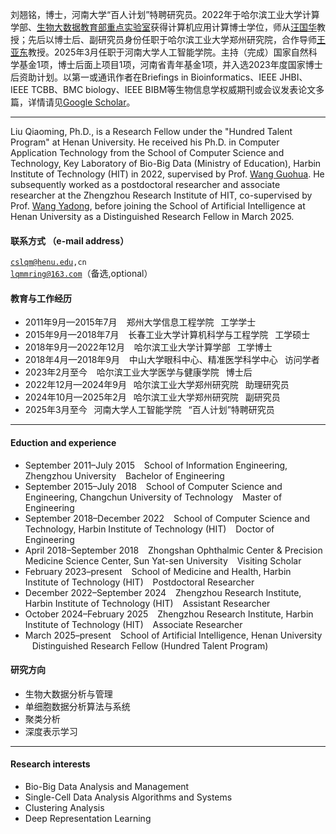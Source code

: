 

刘翘铭，博士，河南大学“百人计划”特聘研究员。2022年于哈尔滨工业大学计算学部、[生物大数据教育部重点实验室](http://bioinformatics.hit.edu.cn/index.html)获得计算机应用计算博士学位，师从[汪国华](https://homepage.hit.edu.cn/wangguohua)教授；先后以博士后、副研究员身份任职于哈尔滨工业大学郑州研究院，合作导师[王亚东](https://homepage.hit.edu.cn/wangyadong)教授。2025年3月任职于河南大学人工智能学院。主持（完成）国家自然科学基金1项，博士后面上项目1项，河南省青年基金1项，并入选2023年度国家博士后资助计划。以第一或通讯作者在Briefings in Bioinformatics、IEEE JHBI、IEEE TCBB、BMC biology、IEEE BIBM等生物信息学权威期刊或会议发表论文多篇，详情请见[Google Scholar](https://scholar.google.com/citations?hl=zh-CN&user=qksAJxwAAAAJ)。

---

Liu Qiaoming, Ph.D., is a Research Fellow under the "Hundred Talent Program" at Henan University. He received his Ph.D. in Computer Application Technology from the School of Computer Science and Technology, Key Laboratory of Bio-Big Data (Ministry of Education), Harbin Institute of Technology (HIT) in 2022, supervised by Prof. [Wang Guohua](https://scholar.google.com/citations?user=VZ23VIwAAAAJ&hl=zh-CN). He subsequently worked as a postdoctoral researcher and associate researcher at the Zhengzhou Research Institute of HIT, co-supervised by Prof. [Wang Yadong](https://scholar.google.com/citations?hl=zh-CN&user=uqKkZiQAAAAJ), before joining the School of Artificial Intelligence at Henan University as a Distinguished Research Fellow in March 2025.

#### 联系方式 （e-mail address）
<code>cslqm@henu.edu,cn</code>  
<code>lqmmring@163.com</code>（备选,optional）

#### 教育与工作经历
* 2011年9月—2015年7月  &ensp;	郑州大学信息工程学院 &ensp;工学学士 
* 2015年9月—2018年7月  &ensp;	长春工业大学计算机科学与工程学院 &ensp;工学硕士 
* 2018年9月—2022年12月 &ensp;	哈尔滨工业大学计算学部 &ensp;工学博士 
* 2018年4月—2018年9月	  &ensp;  中山大学眼科中心、精准医学科学中心 &ensp;访问学者 
* 2023年2月至今		&ensp;	哈尔滨工业大学医学与健康学院 &ensp;博士后 
* 2022年12月—2024年9月	&ensp;哈尔滨工业大学郑州研究院 &ensp;助理研究员 
* 2024年10月—2025年2月	&ensp;哈尔滨工业大学郑州研究院 &ensp;副研究员 
* 2025年3月至今			&ensp;河南大学人工智能学院 &ensp;“百人计划”特聘研究员 
---
#### Eduction and experience
* September 2011–July 2015 &ensp; School of Information Engineering, Zhengzhou University &ensp; Bachelor of Engineering
* September 2015–July 2018 &ensp; School of Computer Science and Engineering, Changchun University of Technology &ensp; Master of Engineering
* September 2018–December 2022 &ensp; School of Computer Science and Technology, Harbin Institute of Technology (HIT) &ensp; Doctor of Engineering
* April 2018–September 2018 &ensp; Zhongshan Ophthalmic Center & Precision Medicine Science Center, Sun Yat-sen University &ensp; Visiting Scholar
* February 2023–present &ensp; School of Medicine and Health, Harbin Institute of Technology (HIT) &ensp; Postdoctoral Researcher
* December 2022–September 2024 &ensp; Zhengzhou Research Institute, Harbin Institute of Technology (HIT) &ensp; Assistant Researcher
* October 2024–February 2025 &ensp; Zhengzhou Research Institute, Harbin Institute of Technology (HIT) &ensp; Associate Researcher
* March 2025–present &ensp; School of Artificial Intelligence, Henan University &ensp; Distinguished Research Fellow (Hundred Talent Program)

#### 研究方向 
* 生物大数据分析与管理
* 单细胞数据分析算法与系统 
* 聚类分析
* 深度表示学习
---
#### Research interests
* Bio-Big Data Analysis and Management
* Single-Cell Data Analysis Algorithms and Systems
* Clustering Analysis
* Deep Representation Learning

